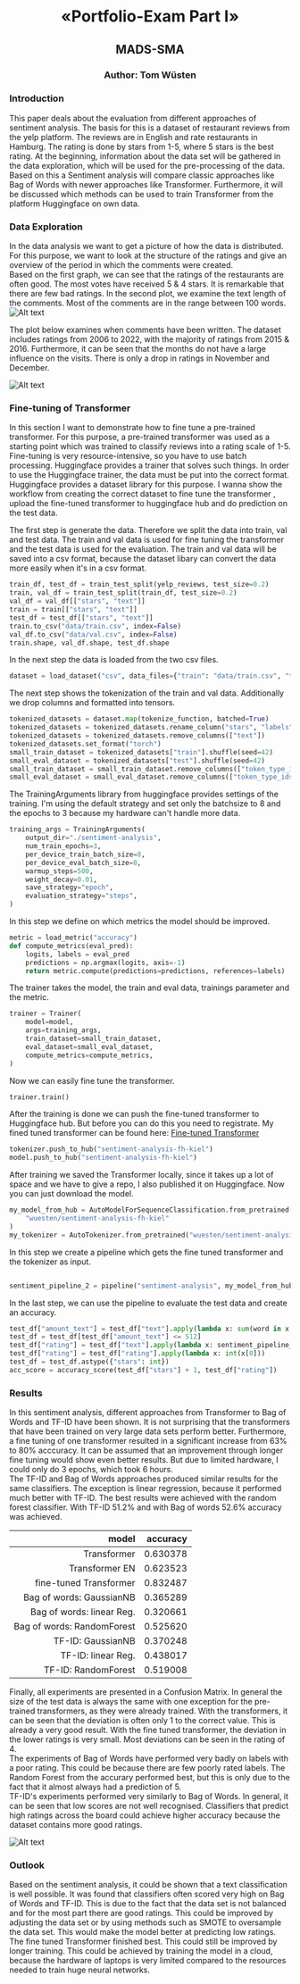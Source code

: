 <h1><center>«Portfolio-Exam Part I» </center></h1>
<h2><center>MADS-SMA </center></h2>
<h3><center>Author: Tom Wüsten </center></h3>

### Introduction
This paper deals about the evaluation from different approaches of sentiment analysis. The basis for this is a dataset of restaurant reviews from the yelp platform. The reviews are in English and rate restaurants in Hamburg. The rating is done by stars from 1-5, where 5 stars is the best rating. At the beginning, information about the data set will be gathered in the data exploration, which will be used for the pre-processing of the data. Based on this a Sentiment analysis will compare classic approaches like Bag of Words with newer approaches like Transformer. Furthermore, it will be discussed which methods can be used to train Transformer from the platform Huggingface on own data.

### Data Exploration
In the data analysis we want to get a picture of how the data is distributed. For this purpose, we want to look at the structure of the ratings and give an overview of the period in which the comments were created. <br>
Based on the first graph, we can see that the ratings of the restaurants are often good. The most votes have received 5 & 4 stars. It is remarkable that there are few bad ratings. In the second plot, we examine the text length of the comments. Most of the comments are in the range between 100 words. <br>
<img src="/output/distribution_text_rating.png" alt="Alt text" title="Optional title">

The plot below examines when comments have been written. The dataset includes ratings from 2006 to 2022, with the majority of ratings from 2015 & 2016. Furthermore, it can be seen that the months do not have a large influence on the visits. There is only a drop in ratings in November and December.<br>

<img src="/output/distribution_rating_year_month.png" alt="Alt text" title="Optional title">

### Fine-tuning of Transformer

In this section I want to demonstrate how to fine tune a pre-trained transformer. For this purpose, a pre-trained transformer was used as a starting point which was trained to classify reviews into a rating scale of 1-5. Fine-tuning is very resource-intensive, so you have to use batch processing. Huggingface provides a trainer that solves such things. In order to use the Huggingface trainer, the data must be put into the correct format. Huggingface provides a dataset library for this purpose. I wanna show the workflow from creating the correct dataset to fine tune the transformer , upload the fine-tuned transformer to huggingface hub and do prediction on the test data.

The first step is generate the data. Therefore we split the data into train, val and test data. The train and val data is used for fine tuning the transformer and the test data is used for the evaluation. The train and val data will be saved into a csv format, because the dataset libary can convert the data more easily when it's in a csv format.

```python
train_df, test_df = train_test_split(yelp_reviews, test_size=0.2)
train, val_df = train_test_split(train_df, test_size=0.2)
val_df = val_df[["stars", "text"]]
train = train[["stars", "text"]]
test_df = test_df[["stars", "text"]]
train.to_csv("data/train.csv", index=False)
val_df.to_csv("data/val.csv", index=False)
train.shape, val_df.shape, test_df.shape
```

In the next step the data is loaded from the two csv files.

```python
dataset = load_dataset("csv", data_files={"train": "data/train.csv", "test": "data/val.csv"})
```
The next step shows the tokenization of the train and val data. Additionally we drop columns and formatted into tensors.

```python
tokenized_datasets = dataset.map(tokenize_function, batched=True)
tokenized_datasets = tokenized_datasets.rename_column("stars", "labels")
tokenized_datasets = tokenized_datasets.remove_columns(["text"])
tokenized_datasets.set_format("torch")
small_train_dataset = tokenized_datasets["train"].shuffle(seed=42)
small_eval_dataset = tokenized_datasets["test"].shuffle(seed=42)
small_train_dataset = small_train_dataset.remove_columns(["token_type_ids"])
small_eval_dataset = small_eval_dataset.remove_columns(["token_type_ids"])
```

The TrainingArguments library from huggingface provides settings of the training. I'm using the default strategy and set only the batchsize to 8 and the epochs to 3 because my hardware can't handle more data.

```python
training_args = TrainingArguments(
    output_dir="./sentiment-analysis",
    num_train_epochs=3,
    per_device_train_batch_size=8,
    per_device_eval_batch_size=8,
    warmup_steps=500,
    weight_decay=0.01,
    save_strategy="epoch",
    evaluation_strategy="steps",
)
```

In this step we define on which metrics the model should be improved.

```python
metric = load_metric("accuracy")
def compute_metrics(eval_pred):
    logits, labels = eval_pred
    predictions = np.argmax(logits, axis=-1)
    return metric.compute(predictions=predictions, references=labels)
```

The trainer takes the model, the train and eval data, trainings parameter and the metric.

```python
trainer = Trainer(
    model=model,
    args=training_args,
    train_dataset=small_train_dataset,
    eval_dataset=small_eval_dataset,
    compute_metrics=compute_metrics,
)
```

Now we can easily fine tune the transformer.

```python
trainer.train()
```
After the training is done we can push the fine-tuned transformer to Huggingface hub. But before you can do this you need to registrate. My fined tuned transformer can be found here: [Fine-tuned Transformer](https://huggingface.co/wuesten/sentiment-analysis-fh-kiel)

```python
tokenizer.push_to_hub("sentiment-analysis-fh-kiel")
model.push_to_hub("sentiment-analysis-fh-kiel")
```
After training we saved the Transformer locally, since it takes up a lot of space and we have to give a repo, I also published it on Huggingface. Now you can just download the model.

```python
my_model_from_hub = AutoModelForSequenceClassification.from_pretrained(
    "wuesten/sentiment-analysis-fh-kiel"
)
my_tokenizer = AutoTokenizer.from_pretrained("wuesten/sentiment-analysis-fh-kiel")
```
In this step we create a pipeline which gets the fine tuned transformer and the tokenizer as input.

```python

sentiment_pipeline_2 = pipeline("sentiment-analysis", my_model_from_hub, tokenizer=my_tokenizer)
```
In the last step, we can use the pipeline to evaluate the test data and create an accuracy.

```python
test_df["amount_text"] = test_df["text"].apply(lambda x: sum(word in x for word in x))
test_df = test_df[test_df["amount_text"] <= 512]
test_df["rating"] = test_df["text"].apply(lambda x: sentiment_pipeline_2(x)[0].get("label"))
test_df["rating"] = test_df["rating"].apply(lambda x: int(x[0]))
test_df = test_df.astype({"stars": int})
acc_score = accuracy_score(test_df["stars"] + 1, test_df["rating"])
```
### Results

In this sentiment analysis, different approaches from Transformer to Bag of Words and TF-ID have been shown. It is not surprising that the transformers that have been trained on very large data sets perform better. Furthermore, a fine tuning of one transformer resulted in a significant increase from 63% to 80% acccuracy. It can be assumed that an improvement through longer fine tuning would show even better results. But due to limited hardware, I could only do 3 epochs, which took 6 hours. <br>
The TF-ID and Bag of Words approaches produced similar results for the same classifiers. The exception is linear regression, because it performed much better with TF-ID. The best results were achieved with the random forest classifier. With TF-ID 51.2% and with Bag of words 52.6% accuracy was achieved.

|                      model 	| accuracy 	|
|---------------------------:	|---------:	|
|                Transformer 	| 0.630378 	|
|             Transformer EN 	| 0.623523 	|
|     fine-tuned Transformer 	| 0.832487 	|
|   Bag of words: GaussianNB 	| 0.365289 	|
|  Bag of words: linear Reg. 	| 0.320661 	|
| Bag of words: RandomForest 	| 0.525620 	|
|          TF-ID: GaussianNB 	| 0.370248 	|
|         TF-ID: linear Reg. 	| 0.438017 	|
|        TF-ID: RandomForest 	| 0.519008 	|


Finally, all experiments are presented in a Confusion Matrix. In general the size of the test data is always the same with one exception for the pre-trained transformers, as they were already trained.  With the transformers, it can be seen that the deviation is often only 1 to the correct value. This is already a very good result. With the fine tuned transformer, the deviation in the lower ratings is very small. Most deviations can be seen in the rating of 4.  <br>
The experiments of Bag of Words have performed very badly on labels with a poor rating. This could be because there are few poorly rated labels. The Random Forest from the accurary performed best, but this is only due to the fact that it almost always had a prediction of 5. <br>
TF-ID's experiments performed very similarly to Bag of Words. In general, it can be seen that low scores are not well recognised. Classifiers that predict high ratings across the board could achieve higher accuracy because the dataset contains more good ratings.

<img src="/output/conf_overview.png" alt="Alt text" title="Optional title">

### Outlook

Based on the sentiment analysis, it could be shown that a text classification is well possible. It was found that classifiers often scored very high on Bag of Words and TF-ID. This is due to the fact that the data set is not balanced and for the most part there are good ratings. This could be improved by adjusting the data set or by using methods such as SMOTE to oversample the data set. This would make the model better at predicting low ratings. <br>
The fine tuned Transformer finished best. This could still be improved by longer training. This could be achieved by training the model in a cloud, because the hardware of laptops is very limited compared to the resources needed to train huge neural networks.
